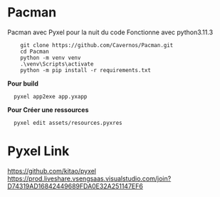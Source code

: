 
# Pacman
Pacman avec Pyxel pour la nuit du code
Fonctionne avec python3.11.3

```shell
	git clone https://github.com/Cavernos/Pacman.git
	cd Pacman
	python -m venv venv
	.\venv\Scripts\activate
	python -m pip install -r requirements.txt
```

**Pour build**
```shell
  pyxel app2exe app.yxapp
```

**Pour Créer une ressources**
```shell
  pyxel edit assets/resources.pyxres
```

# Pyxel Link
https://github.com/kitao/pyxel
https://prod.liveshare.vsengsaas.visualstudio.com/join?D74319AD16842449689FDA0E32A251147EF6

		
